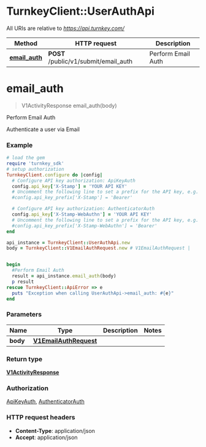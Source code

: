 # TurnkeyClient::UserAuthApi

All URIs are relative to *https://api.turnkey.com/*

Method | HTTP request | Description
------------- | ------------- | -------------
[**email_auth**](UserAuthApi.md#email_auth) | **POST** /public/v1/submit/email_auth | Perform Email Auth

# **email_auth**
> V1ActivityResponse email_auth(body)

Perform Email Auth

Authenticate a user via Email

### Example
```ruby
# load the gem
require 'turnkey_sdk'
# setup authorization
TurnkeyClient.configure do |config|
  # Configure API key authorization: ApiKeyAuth
  config.api_key['X-Stamp'] = 'YOUR API KEY'
  # Uncomment the following line to set a prefix for the API key, e.g. 'Bearer' (defaults to nil)
  #config.api_key_prefix['X-Stamp'] = 'Bearer'

  # Configure API key authorization: AuthenticatorAuth
  config.api_key['X-Stamp-WebAuthn'] = 'YOUR API KEY'
  # Uncomment the following line to set a prefix for the API key, e.g. 'Bearer' (defaults to nil)
  #config.api_key_prefix['X-Stamp-WebAuthn'] = 'Bearer'
end

api_instance = TurnkeyClient::UserAuthApi.new
body = TurnkeyClient::V1EmailAuthRequest.new # V1EmailAuthRequest | 


begin
  #Perform Email Auth
  result = api_instance.email_auth(body)
  p result
rescue TurnkeyClient::ApiError => e
  puts "Exception when calling UserAuthApi->email_auth: #{e}"
end
```

### Parameters

Name | Type | Description  | Notes
------------- | ------------- | ------------- | -------------
 **body** | [**V1EmailAuthRequest**](V1EmailAuthRequest.md)|  | 

### Return type

[**V1ActivityResponse**](V1ActivityResponse.md)

### Authorization

[ApiKeyAuth](../README.md#ApiKeyAuth), [AuthenticatorAuth](../README.md#AuthenticatorAuth)

### HTTP request headers

 - **Content-Type**: application/json
 - **Accept**: application/json



